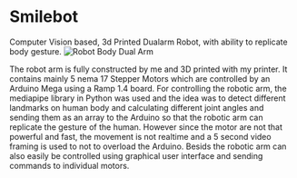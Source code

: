 # Smilebot
Computer Vision based, 3d Printed Dualarm Robot, with ability to replicate body gesture.
![Robot Body Dual Arm](https://user-images.githubusercontent.com/83728692/177961737-1f2cd31a-a09a-4be4-b696-6c0d1ab6ccd3.png)

The robot arm is fully constructed by me and 3D printed with my printer. It contains mainly 5 nema 17 Stepper Motors which are controlled by an Arduino Mega using a Ramp 1.4 board. For controlling the robotic arm, the mediapipe library in Python was used and the idea was to detect different landmarks on human body and calculating different joint angles and sending them as an array to the Arduino so that the robotic arm can replicate the gesture of the human. However since the motor are not that powerful and fast, the movement is not realtime and a 5 second video framing is used to not to overload the Arduino. Besids the robotic arm can also easily be controlled using graphical user interface and sending commands to individual motors.
